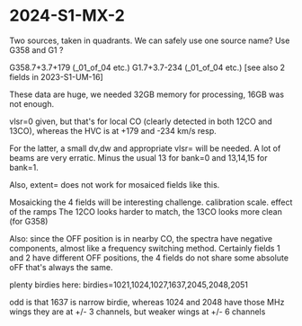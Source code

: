 # 2024-S1-MX-2

Two sources, taken in quadrants.  We can safely use one source name?  Use G358 and G1 ?

G358.7+3.7+179 (_01_of_04 etc.)
G1.7+3.7-234   (_01_of_04 etc.)    [see also 2 fields in 2023-S1-UM-16]

These data are huge, we needed 32GB memory for processing, 16GB was not enough.

vlsr=0 given, but that's for local CO (clearly detected in both 12CO and 13CO),
whereas the HVC is at +179 and -234 km/s resp.

For the latter, a small dv,dw and appropriate vlsr= will be needed. A lot of beams are
very erratic. Minus the usual 13 for bank=0 and 13,14,15 for bank=1.

Also, extent= does not work for mosaiced fields like this.

Mosaicking the 4 fields will be interesting challenge. calibration scale. effect of the ramps
The 12CO looks harder to match, the 13CO looks more clean (for G358)

Also: since the OFF position is in nearby CO, the spectra have negative components,
almost like a frequency switching method. Certainly fields 1 and 2 have different
OFF positions, the 4 fields do not share some absolute oFF that's always the same.

plenty birdies here: birdies=1021,1024,1027,1637,2045,2048,2051

odd is that 1637 is narrow birdie, whereas 1024 and 2048 have those MHz wings
they are at +/- 3 channels, but weaker wings at +/- 6 channels

